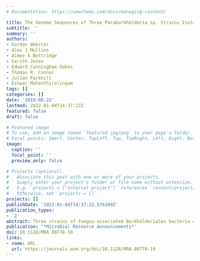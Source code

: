 ```yaml
---
# Documentation: https://wowchemy.com/docs/managing-content/

title: The Genome Sequences of Three Paraburkholderia sp. Strains Isolated from Wood-Decay Fungi Reveal Them as Novel Species with Antimicrobial Biosynthetic Potential
subtitle: ''
summary: ''
authors:
- Gordon Webster
- Alex J Mullins
- Aimee S Bettridge
- Cerith Jones
- Edward Cunningham-Oakes
- Thomas R. Connor
- Julian Parkhill
- Eshwar Mahenthiralingam
tags: []
categories: []
date: '2019-08-22'
lastmod: 2022-01-04T14:37:22Z
featured: false
draft: false

# Featured image
# To use, add an image named `featured.jpg/png` to your page's folder.
# Focal points: Smart, Center, TopLeft, Top, TopRight, Left, Right, BottomLeft, Bottom, BottomRight.
image:
  caption: ''
  focal_point: ''
  preview_only: false

# Projects (optional).
#   Associate this post with one or more of your projects.
#   Simply enter your project's folder or file name without extension.
#   E.g. `projects = ["internal-project"]` references `content/project/deep-learning/index.md`.
#   Otherwise, set `projects = []`.
projects: []
publishDate: '2022-01-04T14:37:22.576109Z'
publication_types:
- '2'
abstract: Three strains of fungus-associated Burkholderiales bacteria with antagonistic activity against Gram-negative plant pathogens were genome sequenced to investigate their taxonomic placement and potential for antimicrobial specialized metabolite production. The selected strains were identified as novel taxa belonging to the genus Paraburkholderia and carry multiple biosynthetic gene clusters.
publication: '*Microbial Resource Announcements*'
doi: 10.1128/MRA.00778-19
links:
- name: URL
  url: https://journals.asm.org/doi/10.1128/MRA.00778-19
---
```

